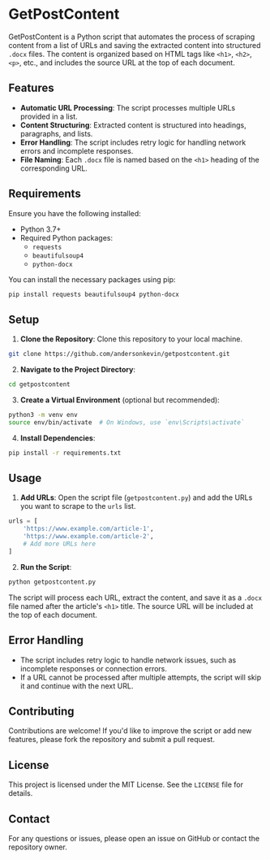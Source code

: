 
# GetPostContent

GetPostContent is a Python script that automates the process of scraping content from a list of URLs and saving the extracted content into structured `.docx` files. The content is organized based on HTML tags like `<h1>`, `<h2>`, `<p>`, etc., and includes the source URL at the top of each document.

## Features

- **Automatic URL Processing**: The script processes multiple URLs provided in a list.
- **Content Structuring**: Extracted content is structured into headings, paragraphs, and lists.
- **Error Handling**: The script includes retry logic for handling network errors and incomplete responses.
- **File Naming**: Each `.docx` file is named based on the `<h1>` heading of the corresponding URL.

## Requirements

Ensure you have the following installed:

- Python 3.7+
- Required Python packages:
  - `requests`
  - `beautifulsoup4`
  - `python-docx`

You can install the necessary packages using pip:

```bash
pip install requests beautifulsoup4 python-docx
```

## Setup

1. **Clone the Repository**: Clone this repository to your local machine.

```bash
git clone https://github.com/andersonkevin/getpostcontent.git
```

2. **Navigate to the Project Directory**:

```bash
cd getpostcontent
```

3. **Create a Virtual Environment** (optional but recommended):

```bash
python3 -m venv env
source env/bin/activate  # On Windows, use `env\Scripts\activate`
```

4. **Install Dependencies**:

```bash
pip install -r requirements.txt
```

## Usage

1. **Add URLs**: Open the script file (`getpostcontent.py`) and add the URLs you want to scrape to the `urls` list.

```python
urls = [
    'https://www.example.com/article-1',
    'https://www.example.com/article-2',
    # Add more URLs here
]
```

2. **Run the Script**:

```bash
python getpostcontent.py
```

The script will process each URL, extract the content, and save it as a `.docx` file named after the article's `<h1>` title. The source URL will be included at the top of each document.

## Error Handling

- The script includes retry logic to handle network issues, such as incomplete responses or connection errors.
- If a URL cannot be processed after multiple attempts, the script will skip it and continue with the next URL.

## Contributing

Contributions are welcome! If you'd like to improve the script or add new features, please fork the repository and submit a pull request.

## License

This project is licensed under the MIT License. See the `LICENSE` file for details.

## Contact

For any questions or issues, please open an issue on GitHub or contact the repository owner.
